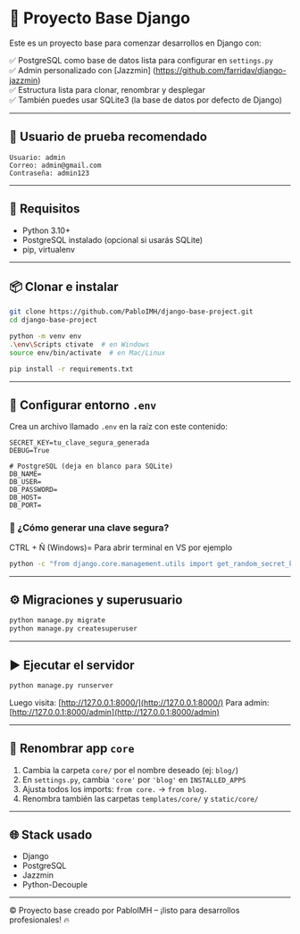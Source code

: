 # 🐍 Proyecto Base Django

Este es un proyecto base para comenzar desarrollos en Django con:

✅ PostgreSQL como base de datos lista para configurar en `settings.py`  
✅ Admin personalizado con [Jazzmin] (https://github.com/farridav/django-jazzmin)  
✅ Estructura lista para clonar, renombrar y desplegar  
✅ También puedes usar SQLite3 (la base de datos por defecto de Django)

---

## 👤 Usuario de prueba recomendado

```
Usuario: admin
Correo: admin@gmail.com
Contraseña: admin123
```

---

## 🚀 Requisitos

- Python 3.10+
- PostgreSQL instalado (opcional si usarás SQLite)
- pip, virtualenv

---

## 📦 Clonar e instalar

```bash
git clone https://github.com/PabloIMH/django-base-project.git
cd django-base-project

python -m venv env
.\env\Scripts ctivate  # en Windows
source env/bin/activate  # en Mac/Linux

pip install -r requirements.txt
```

---

## 🔐 Configurar entorno `.env`

Crea un archivo llamado `.env` en la raíz con este contenido:

```env
SECRET_KEY=tu_clave_segura_generada
DEBUG=True

# PostgreSQL (deja en blanco para SQLite)
DB_NAME=
DB_USER=
DB_PASSWORD=
DB_HOST=
DB_PORT=
```

### 🧪 ¿Cómo generar una clave segura?

CTRL + Ñ (Windows)= Para abrir terminal en VS por ejemplo 
```bash
python -c "from django.core.management.utils import get_random_secret_key; print(get_random_secret_key())"   (copiar y pegar esta linea)
```

---

## ⚙️ Migraciones y superusuario

```bash
python manage.py migrate
python manage.py createsuperuser
```

---

## ▶️ Ejecutar el servidor

```bash
python manage.py runserver
```
Luego visita: [http://127.0.0.1:8000/](http://127.0.0.1:8000/)
Para admin: [http://127.0.0.1:8000/admin](http://127.0.0.1:8000/admin)

---

## 📁 Renombrar app `core`

1. Cambia la carpeta `core/` por el nombre deseado (ej: `blog/`)
2. En `settings.py`, cambia `'core'` por `'blog'` en `INSTALLED_APPS`
3. Ajusta todos los imports: `from core.` → `from blog.`
4. Renombra también las carpetas `templates/core/` y `static/core/`

---

## 🌐 Stack usado

- Django
- PostgreSQL
- Jazzmin
- Python-Decouple

---

© Proyecto base creado por PabloIMH – ¡listo para desarrollos profesionales! 🔥
